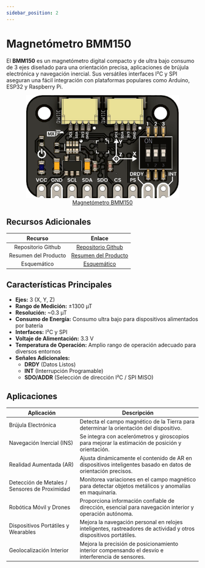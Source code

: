 ```yaml
---
sidebar_position: 2
---
```


# Magnetómetro BMM150

El **BMM150** es un magnetómetro digital compacto y de ultra bajo consumo de 3 ejes diseñado para una orientación precisa, aplicaciones de brújula electrónica y navegación inercial. Sus versátiles interfaces I²C y SPI aseguran una fácil integración con plataformas populares como Arduino, ESP32 y Raspberry Pi.


<div align="center">
  <a href="https://unit-electronics-mx.github.io/unit_bmm150_magnetometer/datasheet_professional.html" target="_blank">
    <img src="https://raw.githubusercontent.com/UNIT-Electronics-MX/unit_bmm150_magnetometer/refs/heads/main/hardware/resources/unit_top_v_0_0_1_ue0066_bmm150.png" width="400px" alt="Magnetómetro BMM150"/><br/>
    Magnetómetro BMM150
  </a>
</div>

## Recursos Adicionales

<div className="table-center">

| Recurso | Enlace |
|:-------:|:------:|
| Repositorio Github | [Repositorio Github](https://github.com/UNIT-Electronics-MX/unit_bmm150_magnetometer) |
| Resumen del Producto | [Resumen del Producto](https://unit-electronics-mx.github.io/unit_bmm150_magnetometer/datasheet_professional.html) |
| Esquemático | [Esquemático](https://unit-electronics-mx.github.io/unit_bmm150_magnetometer/unit_sch_V_0_0_1_ue0066_bmm150_magnetometro.pdf) |

</div>

## Características Principales
- **Ejes:** 3 (X, Y, Z)
- **Rango de Medición:** ±1300 µT
- **Resolución:** ~0.3 µT
- **Consumo de Energía:** Consumo ultra bajo para dispositivos alimentados por batería
- **Interfaces:** I²C y SPI
- **Voltaje de Alimentación:** 3.3 V
- **Temperatura de Operación:** Amplio rango de operación adecuado para diversos entornos
- **Señales Adicionales:**  
  - **DRDY** (Datos Listos)  
  - **INT** (Interrupción Programable)  
  - **SDO/ADDR** (Selección de dirección I²C / SPI MISO)

## Aplicaciones

| Aplicación                            | Descripción                                                                                       |
| ------------------------------------- | ------------------------------------------------------------------------------------------------- |
| Brújula Electrónica                   | Detecta el campo magnético de la Tierra para determinar la orientación del dispositivo.          |
| Navegación Inercial (INS)             | Se integra con acelerómetros y giroscopios para mejorar la estimación de posición y orientación. |
| Realidad Aumentada (AR)               | Ajusta dinámicamente el contenido de AR en dispositivos inteligentes basado en datos de orientación precisos. |
| Detección de Metales / Sensores de Proximidad | Monitorea variaciones en el campo magnético para detectar objetos metálicos y anomalías en maquinaria. |
| Robótica Móvil y Drones               | Proporciona información confiable de dirección, esencial para navegación interior y operación autónoma. |
| Dispositivos Portátiles y Wearables   | Mejora la navegación personal en relojes inteligentes, rastreadores de actividad y otros dispositivos portátiles. |
| Geolocalización Interior              | Mejora la precisión de posicionamiento interior compensando el desvío e interferencia de sensores. |

